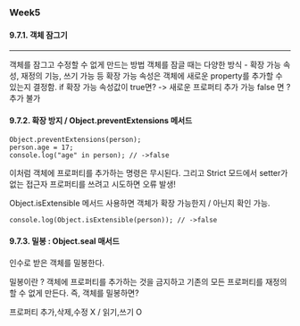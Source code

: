 ### Week5 ###

#### 9.7.1. 객체 잠그기 ####
--------------------

객체를 잠그고 수정할 수 없게 만드는 방법
객체를 잠글 때는 다양한 방식 - 확장 가능 속성, 재정의 기능, 쓰기 가능 등
확장 가능 속성은 객체에 새로운 property를 추가할 수 있는지 결정함.
if 확장 가능 속성값이 true면? -> 새로운 프로퍼티 추가 가능
false 면 ? 추가 불가

#### 9.7.2. 확장 방지 / Object.preventExtensions 메서드 ####

``` var person = {name : "Jisoo"};
Object.preventExtensions(person);
person.age = 17;
console.log("age" in person); // ->false
```

이처럼 객체에 프로퍼티를 추가하는 명령은 무시된다.
그리고 Strict 모드에서 setter가 없는 접근자 프로퍼티를 쓰려고 시도하면 오류 발생!

Object.isExtensible 메서드 사용하면 객체가 확장 가능한지 / 아닌지 확인 가능.

```console.log(Object.isExtensible(person)); // ->false```

#### 9.7.3. 밀봉 : Object.seal 매서드 ####

인수로 받은 객체를 밀봉한다.

밀봉이란 ? 객체에 프로퍼티를 추가하는 것을 금지하고 기존의 모든 프로퍼티를 재정의 할 수 없게 만든다.
즉, 객체를 밀봉하면? 

프로퍼티 추가,삭제,수정 X / 읽기,쓰기 O
